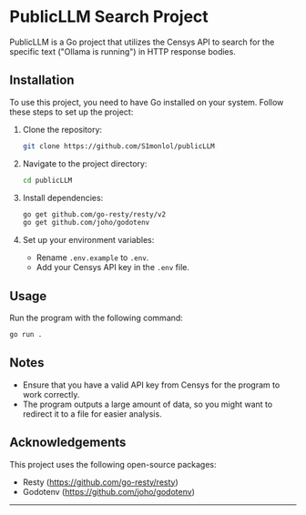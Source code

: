 # PublicLLM Search Project

PublicLLM is a Go project that utilizes the Censys API to search for the specific text ("Ollama is running") in HTTP response bodies. 

## Installation

To use this project, you need to have Go installed on your system. Follow these steps to set up the project:

1. Clone the repository:
    ```bash
    git clone https://github.com/S1monlol/publicLLM
    ```

2. Navigate to the project directory:
    ```bash
    cd publicLLM
    ```

3. Install dependencies:
    ```bash
    go get github.com/go-resty/resty/v2
    go get github.com/joho/godotenv
    ```

4. Set up your environment variables:
    - Rename `.env.example` to `.env`.
    - Add your Censys API key in the `.env` file.

## Usage

Run the program with the following command:

```bash
go run .
```

## Notes

- Ensure that you have a valid API key from Censys for the program to work correctly.
- The program outputs a large amount of data, so you might want to redirect it to a file for easier analysis.

## Acknowledgements

This project uses the following open-source packages:
- Resty (https://github.com/go-resty/resty)
- Godotenv (https://github.com/joho/godotenv)

---
